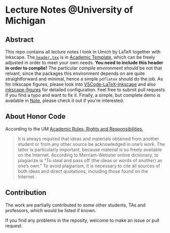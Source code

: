 # Lecture Notes @University of Michigan

## Abstract

This repo contains all lecture notes I took in Umich by LaTeX together with Inkscape. The[ `header.tex`](https://github.com/sleepymalc/Academic-Template/blob/main/Notes/header.tex) is in [Academic Template](https://github.com/sleepymalc/Academic-Template), which can be freely adjusted in order to meet your own needs. **You need to include this header in order to complie!** The particular compile environment should be not that relvant, since the packages this environment depends on are quite straightforward and minimal, hence a simple `pdflatex` should do the job. As for Inkscape figures, please look into [VSCode-LaTeX-Inkscape](https://github.com/sleepymalc/VSCode-LaTeX-Inkscape) and also [inkscape-figures](https://github.com/sleepymalc/inkscape-figures) for detailed configuration. Feel free to submit pull requests if you find a typo and want to fix it. Finally, a simple, but complete demo is available in [Note](https://github.com/sleepymalc/Academic-Template/tree/main/Notes), please check it out if you're interested.

## About Honor Code

According to the UM [Academic Rules, Rights and Responsibilities](https://bulletin.engin.umich.edu/rules/),

> It is always required that ideas and materials obtained from another student or from any other source be acknowledged in one’s work. The latter is particularly important, because material is so freely available on the Internet. According to Merriam-Webster online dictionary, to plagiarize is “To steal and pass off (the ideas or words of another) as one’s own.” To avoid plagiarism, it is necessary to cite all sources of both ideas and direct quotations, including those found on the Internet.

## Contribution

The work are partially contributed to some other students, TAs and professors, which would be listed if known.

If you find any problems in the reposity, welcome to make an issue or pull request.


